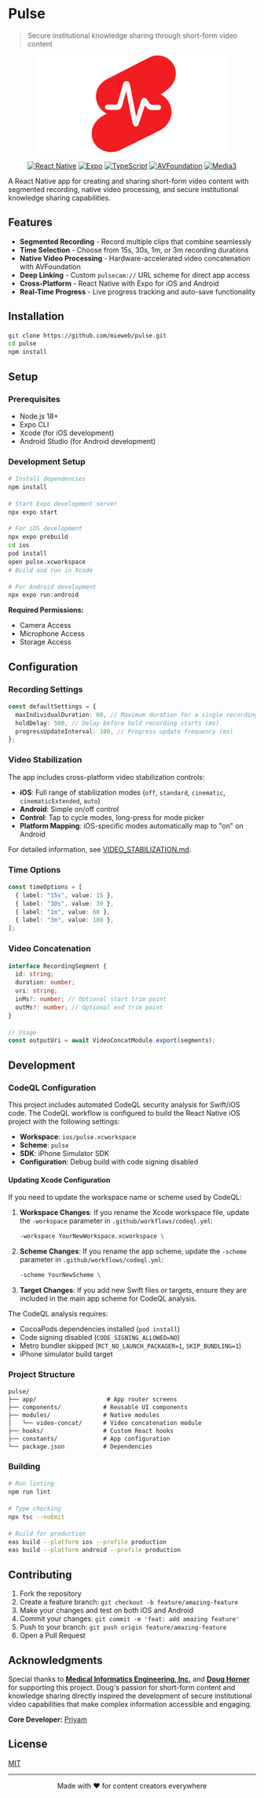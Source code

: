 # Pulse

> Secure institutional knowledge sharing through short-form video content

<div align="center">
  <img alt="Pulse Logo" height="200" src="./assets/images/pulse-logo.png" />
  
  <br />
  
  [![React Native](https://img.shields.io/badge/React%20Native-0.79.4-blue.svg?style=flat&logo=react)](https://reactnative.dev)
  [![Expo](https://img.shields.io/badge/Expo-53.0.12-white.svg?style=flat&logo=expo&logoColor=black)](https://expo.dev)
  [![TypeScript](https://img.shields.io/badge/TypeScript-5.8.3-blue.svg?style=flat&logo=typescript)](https://www.typescriptlang.org/)
  [![AVFoundation](https://img.shields.io/badge/AVFoundation-Hardware%20Accelerated-green.svg?style=flat&logo=apple)](https://developer.apple.com/av-foundation/)
  [![Media3](https://img.shields.io/badge/Media3-Android%20Video-orange.svg?style=flat&logo=android)](https://developer.android.com/guide/topics/media/media3)
</div>

A React Native app for creating and sharing short-form video content with segmented recording, native video processing, and secure institutional knowledge sharing capabilities.

## Features

- **Segmented Recording** - Record multiple clips that combine seamlessly
- **Time Selection** - Choose from 15s, 30s, 1m, or 3m recording durations
- **Native Video Processing** - Hardware-accelerated video concatenation with AVFoundation
- **Deep Linking** - Custom `pulsecam://` URL scheme for direct app access
- **Cross-Platform** - React Native with Expo for iOS and Android
- **Real-Time Progress** - Live progress tracking and auto-save functionality

## Installation

```bash
git clone https://github.com/mieweb/pulse.git
cd pulse
npm install
```

## Setup

### Prerequisites

- Node.js 18+
- Expo CLI
- Xcode (for iOS development)
- Android Studio (for Android development)

### Development Setup

```bash
# Install dependencies
npm install

# Start Expo development server
npx expo start

# For iOS development
npx expo prebuild
cd ios
pod install
open pulse.xcworkspace
# Build and run in Xcode

# For Android development
npx expo run:android
```

**Required Permissions:**

- Camera Access
- Microphone Access
- Storage Access

## Configuration

### Recording Settings

```typescript
const defaultSettings = {
  maxIndividualDuration: 60, // Maximum duration for a single recording segment
  holdDelay: 500, // Delay before hold recording starts (ms)
  progressUpdateInterval: 100, // Progress update frequency (ms)
};
```

### Video Stabilization

The app includes cross-platform video stabilization controls:

- **iOS**: Full range of stabilization modes (`off`, `standard`, `cinematic`, `cinematicExtended`, `auto`)
- **Android**: Simple on/off control
- **Control**: Tap to cycle modes, long-press for mode picker
- **Platform Mapping**: iOS-specific modes automatically map to "on" on Android

For detailed information, see [VIDEO_STABILIZATION.md](./VIDEO_STABILIZATION.md).

### Time Options

```typescript
const timeOptions = [
  { label: "15s", value: 15 },
  { label: "30s", value: 30 },
  { label: "1m", value: 60 },
  { label: "3m", value: 180 },
];
```

### Video Concatenation

```typescript
interface RecordingSegment {
  id: string;
  duration: number;
  uri: string;
  inMs?: number; // Optional start trim point
  outMs?: number; // Optional end trim point
}

// Usage
const outputUri = await VideoConcatModule.export(segments);
```

## Development

### CodeQL Configuration

This project includes automated CodeQL security analysis for Swift/iOS code. The CodeQL workflow is configured to build the React Native iOS project with the following settings:

- **Workspace**: `ios/pulse.xcworkspace`
- **Scheme**: `pulse`
- **SDK**: iPhone Simulator SDK
- **Configuration**: Debug build with code signing disabled

#### Updating Xcode Configuration

If you need to update the workspace name or scheme used by CodeQL:

1. **Workspace Changes**: If you rename the Xcode workspace file, update the `-workspace` parameter in `.github/workflows/codeql.yml`:
   ```bash
   -workspace YourNewWorkspace.xcworkspace \
   ```

2. **Scheme Changes**: If you rename the app scheme, update the `-scheme` parameter in `.github/workflows/codeql.yml`:
   ```bash
   -scheme YourNewScheme \
   ```

3. **Target Changes**: If you add new Swift files or targets, ensure they are included in the main app scheme for CodeQL analysis.

The CodeQL analysis requires:
- CocoaPods dependencies installed (`pod install`)
- Code signing disabled (`CODE_SIGNING_ALLOWED=NO`)
- Metro bundler skipped (`RCT_NO_LAUNCH_PACKAGER=1`, `SKIP_BUNDLING=1`)
- iPhone simulator build target

### Project Structure

```
pulse/
├── app/                    # App router screens
├── components/            # Reusable UI components
├── modules/               # Native modules
│   └── video-concat/      # Video concatenation module
├── hooks/                 # Custom React hooks
├── constants/             # App configuration
└── package.json           # Dependencies
```

### Building

```bash
# Run linting
npm run lint

# Type checking
npx tsc --noEmit

# Build for production
eas build --platform ios --profile production
eas build --platform android --profile production
```

## Contributing

1. Fork the repository
2. Create a feature branch: `git checkout -b feature/amazing-feature`
3. Make your changes and test on both iOS and Android
4. Commit your changes: `git commit -m 'feat: add amazing feature'`
5. Push to your branch: `git push origin feature/amazing-feature`
6. Open a Pull Request

## Acknowledgments

Special thanks to [**Medical Informatics Engineering, Inc.**](https://github.com/mieweb) and [**Doug Horner**](https://github.com/horner) for supporting this project. Doug's passion for short-form content and knowledge sharing directly inspired the development of secure institutional video capabilities that make complex information accessible and engaging.

**Core Developer:** [Priyam](https://github.com/morepriyam)

## License

[MIT](LICENSE)

---

<div align="center">
Made with ❤️ for content creators everywhere
</div>
